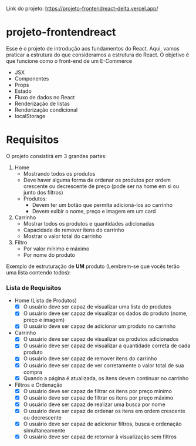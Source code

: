 Link do projeto:
https://projeto-frontendreact-delta.vercel.app/

# projeto-frontendreact

Esse é o projeto de introdução aos fundamentos do React. Aqui, vamos praticar a estrutura do que consideramos a estrutura do React. O objetivo é que funcione como o front-end de um E-Commerce

- JSX
- Componentes
- Props
- Estado
- Fluxo de dados no React
- Renderização de listas
- Renderização condicional
- localStorage

# Requisitos

O projeto consistirá em 3 grandes partes:

1. Home
    - Mostrando todos os produtos
    - Deve haver alguma forma de ordenar os produtos por ordem crescente ou decrescente de preço (pode ser na home em si ou junto dos filtros)
    - Produtos:
        - Devem ter um botão que permita adicioná-los ao carrinho
        - Devem exibir o nome, preço e imagem em um card
2. Carrinho
    - Mostrar todos os produtos e quantidades adicionadas
    - Capacidade de remover itens do carrinho
    - Mostrar o valor total do carrinho
3. Filtro
    - Por valor mínimo e máximo
    - Por nome do produto

Exemplo de estruturação de **UM** produto (Lembrem-se que vocês terão uma lista contendo todos):


### Lista de Requisitos
- Home (Lista de Produtos)
    - [x]  O usuário deve ser capaz de visualizar uma lista de produtos
    - [x]  O usuário deve ser capaz de visualizar os dados do produto (nome, preço e imagem)
    - [x]  O usuário deve ser capaz de adicionar um produto no carrinho
- Carrinho
    - [x]  O usuário deve ser capaz de visualizar os produtos adicionados
    - [x]  O usuário deve ser capaz de visualizar a quantidade correta de cada produto
    - [x]  O usuário deve ser capaz de remover itens do carrinho
    - [x]  O usuário deve ser capaz de ver corretamente o valor total de sua compra
    - [x]  Quando a página é atualizada, os itens devem continuar no carrinho
- Filtros e Ordenação
    - [x]  O usuário deve ser capaz de filtrar os itens por preço mínimo
    - [x]  O usuário deve ser capaz de filtrar os itens por preço máximo
    - [x]  O usuário deve ser capaz de realizar uma busca por nome
    - [x]  O usuário deve ser capaz de ordenar os itens em ordem crescente ou decrescente
    - [x]  O usuário deve ser capaz de adicionar  filtros, busca e ordenação simultaneamente
    - [x]  O usuário deve ser capaz de retornar à visualização sem filtros
 ### 